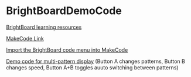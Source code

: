 # BrightBoardDemoCode

[BrightBoard learning resources](http://brightwearables.com/learn/)

[MakeCode Link](https://makecode.microbit.org/)

[Import the BrightBoard code menu into MakeCode](https://brightwearables.com/adding-bright-board-code-blocks-to-makecode/)

[Demo code for multi-pattern display](https://makecode.microbit.org/_8P7fRCVVU8J4) (Button A changes patterns, Button B changes speed, Button A+B toggles auuto switching between patterns)


